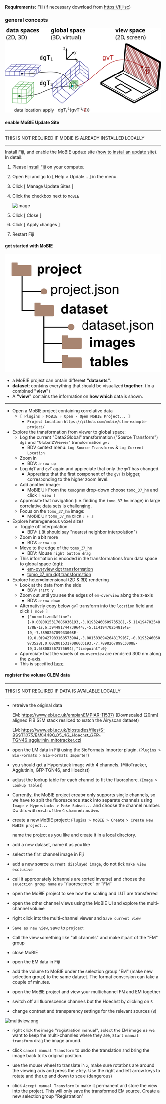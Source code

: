 **Requirements:** Fiji (if necessary download from https://fiji.sc)

### general concepts


![transformations](../../../figures/correlative_image_rendering/trafos.svg)

#### enable MoBIE Update Site

------- 
THIS IS NOT REQUIRED IF MOBIE IS ALREADY INSTALLED LOCALLY

-------

Install Fiji, and enable the MoBIE update site ([how to install an update site](https://imagej.net/Following_an_update_site#Introduction)).  
In detail:

1. Please [install Fiji](https://fiji.sc) on your computer.  
2. Open Fiji and go to [ Help > Update... ] in the menu.  
3. Click [ Manage Update Sites ]  
4. Click the checkbox next to `MoBIE`

    <img width="700" alt="image" src="https://mobie.github.io/tutorials/tutorial_images/mobieUpdateSite.png">
5. Click [ Close ]  
6. Click [ Apply changes ]  
7. Restart Fiji

#### get started with MoBIE

![MoBIE_scheme](../../../figures/correlative_image_rendering/mobie_scheme.png)
- a MoBIE project can ontain different **"datasets"**.
- **dataset**: contains everything that should be visualized **together**. (In a combined **"view"**)
- A **"view"** contains the information on **how which** data is shown.
----
- Open a MoBIE project containing correlative data
  - `[ Plugins › MoBIE › Open › Open MoBIE Project... ]`
    - `Project Location` `https://github.com/mobie/clem-example-project/`
- Explore the transformation from viewer to global space:
  - Log the current "Data2Global" transformation ("Source Transform") `dgt` and "Global2Viewer" transformation `gvt`
    - BDV context menu: `Log Source Transforms` & `Log Current Location`
  - Zoom in
    - BDV: `arrow up`
  - Log `dgT` and `gvT` again and appreciate that only the `gvT` has changed.
     - Appreciate that the first component of the `gvT` is bigger, corresponding to the higher zoom level.
  - Add another image:
    - MoBIE UI: From the `tomogram` drop-down choose `tomo_37_hm` and click `[ view ]`
  - Appreciate that navigation (i.e. finding the `tomo_37_hm` image) in large correlative data sets is challenging.
  - Focus on the `tomo_37_hm` image:
    - MoBIE UI: `tomo_37_hm` click `[ F ]`
- Explore heterogeneous voxel sizes
  - Toggle off interpolation
    - BDV: `i` (it should say "nearest neighbor interpolation")
  - Zoom in a bit more
    - BDV: `arrow up`
  - Move to the edge of the `tomo_37_hm`
    - BDV: Mouse `right button drag`
  - This information is encoded in the transformations from data space to global space (dgt):
    - [em-overview dgt transformation](https://s3.embl.de/yeast-clem/hela/images/ome-zarr/em-overview.ome.zarr/.zattrs)
    - [tomo_37_nm dgt transformation](https://github.com/mobie/clem-example-project/blob/66064176fa39b9f7d0e94f855f1c4b7d226812d4/data/hela/images/bdv-n5-s3/tomo_37_hm.xml#L38)
- Explore heterodimensional (2D & 3D) rendering
  - Look at the data from the side
    - BDV: `shift y`
  - Zoom out until you see the edges of `em-overview` along the z-axis
    - BDV: `arrow down`
  - Alternatively copy below `gvT` transform into the `location` field and click `[ move ]`
    - `{"normalizedAffine":[-0.0020015317086036193,-0.01932460609735281,-5.114194702548178E-19,6.3944917447396445,-5.114194702548184E-19,-7.789826789933008E-19,0.019427983168573904,-0.0015838942648179167,-0.01932460609735281,0.0020015317086036193,-7.789826789933008E-19,3.638083567375694],"timepoint":0}`
  - Appreciate that the voxels of `em-overview` are rendered 300 nm along the z-axis.
  - This is specified [here](https://github.com/mobie/clem-example-project/blob/de1be447b48e0ce95a302dd1fe33d9b725cd82dd/data/hela/dataset.json#L8950)

[//]: # (- Change the `dgt` &#40;"registration"&#41; of one image:)

[//]: # (  - Focus on `tomo_37_hm`)

[//]: # (    - MoBIE UI: `tomo_37_hm` click `[ F ]`)

[//]: # (  - Log the `dgt`)

[//]: # (    - BDV context menu: `Log Source Transformations`)

[//]: # (  - Change the `dgt` of `tomo_37_hm`:)

[//]: # (    - BDV context menu: `Registration - Manual Transform`)

[//]: # (    - Follow the instructions to change the location of `tomo_37_hm`)

[//]: # (  - Log the `dgT` again &#40;s.a.&#41; and appreciate that it has changed.)


#### register the volume CLEM data

------- 
THIS IS NOT REQUIRED IF DATA IS AVAILABLE LOCALLY

-------

- retreive the original data


  EM: https://www.ebi.ac.uk/empiar/EMPIAR-11537/ (Downscaled (20nm) aligned FIB SEM stack resliced to match the Airyscan dataset)


  LM: https://www.ebi.ac.uk/biostudies/files/S-BSST1075/EM04480_05_4G_Hoechst_GFP-TGN46_agglutinin_mitotracker.czi



- open the LM data in Fiji using the BioFormats Importer plugin. (`Plugins > Bio-Formats > Bio-Formats Importer`)
- you should get a Hyperstack image with 4 channels. (MitoTracker, Agglutinin, GFP-TGN46, and Hoechst)
- adjust the lookup table for each channel to fit the fluorophore. (`Image > Lookup Tables`)
- Currently, the MoBIE project creator only supports single channels, so we have to split the fluorescence stack into separate channels using `Image > Hyperstacks > Make Subset...` and choose the channel number. Do this with each of the 4 channels active.


- create a new MoBIE project: `Plugins > MoBIE > Create > Create New MoBIE project...`

  name the project as you like and create it in a local directory.
- add a new dataset, name it as you like
- select the first channel image in Fiji
- add a new source `current displayed image`, do not tick `make view exclusive`
- call it appropriately (channels are sorted inverse) and choose the `selection group name` as "fluorescence" or "FM"
- open the MoBIE project to see how the scaling and LUT are transferred 

- open the other channel views using the MoBIE UI and explore the multi-channel volume
- right click into the multi-channel viewer and `Save current view`
- `Save as new view`, save to `projcect`
- Call the view something like "all channels" and make it part of the "FM" group
- close MoBIE

- open the EM data in Fiji
- add the volume to MoBIE under the selection group "EM" (make new selection group) to the same dataset. The format conversion can take a couple of minutes.
- open the MoBIE project and view your multichannel FM and EM together
- switch off all fluorescence channels but the Hoechst by clicking on `S`
- change contrast and transparency settings for the relevant sources (`B`)

![multiview.png](../../../figures/correlative_image_rendering/multiview.png)


- right click the image "registration manual", select the EM image as we want to keep the multi-channles where they are, `Start manual transform` drag the image around.
- click `cancel manual Transform` to undo the translation and bring the image back to its original position.

- use the mouse wheel to translate in `z`, make sure rotations are around the viewing axis and press the `z` key. Use the right and left arrow keys to rotate and the up and down to scale (dangerous)
- click `Accept manual Transform` to make it permanent and store the view into the project. This will only save the transformed EM source. Create a new selection group "Registration"
